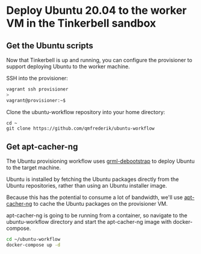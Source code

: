 # Deploy Ubuntu 20.04 to the worker VM in the Tinkerbell sandbox

## Get the Ubuntu scripts

Now that Tinkerbell is up and running, you can configure the provisioner to support
deploying Ubuntu to the worker machine.

SSH into the provisioner:

```bash
vagrant ssh provisioner
>
vagrant@provisioner:~$
```

Clone the ubuntu-workflow repository into your home directory:

```
cd ~
git clone https://github.com/qmfrederik/ubuntu-workflow
```

## Get apt-cacher-ng

The Ubuntu provisioning workflow uses [grml-debootstrap](https://grml.org/grml-debootstrap/)
to deploy Ubuntu to the target machine.

Ubuntu is installed by fetching the Ubuntu packages directly from the Ubuntu repositories,
rather than using an Ubuntu installer image.

Because this has the potential to consume a lot of bandwidth, we'll use [apt-cacher-ng](https://wiki.debian.org/AptCacherNg)
to cache the Ubuntu packages on the provisioner VM.

apt-cacher-ng is going to be running from a container, so navigate to the ubuntu-workflow directory and start the
apt-cacher-ng image with docker-compose.

```bash
cd ~/ubuntu-workflow
docker-compose up -d
```
